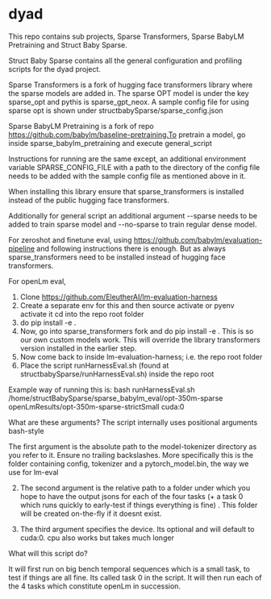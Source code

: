 # dyad

This repo contains sub projects, Sparse Transformers, Sparse BabyLM Pretraining and Struct Baby Sparse.

Struct Baby Sparse contains all the general configuration and profiling scripts for the dyad project.

Sparse Transformers is a fork of hugging face transformers library where the sparse models are added in. The sparse OPT model is under the key sparse_opt and pythis is sparse_gpt_neox. A sample config file for using sparse opt is shown under structbabySparse/sparse_config.json

Sparse BabyLM Pretraining is a fork of repo https://github.com/babylm/baseline-pretraining.To pretrain a model, go inside sparse_babylm_pretraining and execute general_script

Instructions for running are the same except, an additional environment variable SPARSE_CONFIG_FILE with a path to the directory of the config file needs to be added with the sample config file as mentioned above in it.

When installing this library ensure that sparse_transformers is installed instead of the public hugging face transformers.

Additionally for general script an additional argument --sparse needs to be added to train sparse model and --no-sparse to train regular dense model.

For zeroshot and finetune eval, using https://github.com/babylm/evaluation-pipeline and following instructions there is enough. But as always sparse_transformers need to be installed instead of hugging face transformers.

For openLm eval, 
1. Clone https://github.com/EleutherAI/lm-evaluation-harness
2. Create a separate env for this and then source activate or pyenv activate it
cd into the repo root folder
3. do pip install -e .
4. Now, go into sparse_transformers fork and do pip install -e .  This is so our own custom models work. This will override the library transformers version installed in the earlier step.
5. Now come back to inside lm-evaluation-harness; i.e. the repo root folder
6. Place the script runHarnessEval.sh (found at structbabySparse/runHarnessEval.sh) inside the repo root

Example way of running this is:
bash runHarnessEval.sh /home/structBabySparse/sparse_babylm_eval/opt-350m-sparse openLmResults/opt-350m-sparse-strictSmall cuda:0

What are these arguments? The script internally uses positional arguments bash-style

The first argument is the absolute path to the model-tokenizer directory as you refer to it. Ensure no trailing backslashes. More specifically this is the folder containing config, tokenizer and a pytorch_model.bin, the way we use for lm-eval

2. The second argument is the relative path to a  folder under which you hope to have the output jsons for each of the four tasks (+ a task 0 which runs quickly to early-test if things    everything is fine) . This folder will be created on-the-fly if it doesnt exist.

3. The third argument specifies the device. Its optional and will default to cuda:0. cpu also works but takes much longer

What will this script do?

It will first run on big bench temporal sequences which is a small task, to test if things are all fine. Its called task 0 in the script.
It will then run each of the 4 tasks which constitute openLm in succession.
